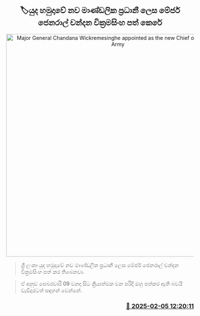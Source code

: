 <p align='center'><b><h2 align='center' title='Major General Chandana Wickremesinghe appointed as the new Chief of Staff of the Army'>🏷යුද හමුදාවේ නව මාණ්ඩලික ප්‍රධානී ලෙස මේජර් ජෙනරාල් චන්දන වික්‍රමසිංහ පත් කෙරේ</h2></b></p>
<p align='center'><img src='https://helakuru.sgp1.cdn.digitaloceanspaces.com/esana/images/lib/chandana-wickramasinghe.jpg' width='600' alt='Major General Chandana Wickremesinghe appointed as the new Chief of Staff of the Army'></p>

> ශ්‍රී ලංකා යුද හමුදාවේ නව මාණ්ඩලික ප්‍රධානී ලෙස මේජර් ජෙනරාල් චන්දන වික්‍රමසිංහ පත් කර තිබෙනවා.

> ඒ අනුව පෙබරවාරි 09 වනදා සිට ක්‍රියාත්මක වන පරිදි ඔහු පත්කර ඇති බවයි වැඩිදුරටත් සඳහන් වෙන්නේ. 



<h3 align='right'><a href='https://www.helakuru.lk/esana/p/107173/'>📅 2025-02-05 12:20:11</a></h3>
